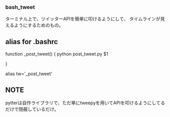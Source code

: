 ### bash_tweet

ターミナル上で、ツイッターAPIを簡単に叩けるようにして、
タイムラインが見えるようにするためのもの。

## alias for .bashrc

function _post_tweet() {
    python post_tweet.py $1
    
}

alias tw='_post_tweet'

## NOTE

pytterは自作ライブラリで、ただ単にtweepyを用いてAPIを叩けるようにしてるだけで隠蔽しているだけ。